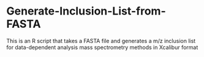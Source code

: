 # Generate-Inclusion-List-from-FASTA
This is an R script that takes a FASTA file and generates a m/z inclusion list for data-dependent analysis mass spectrometry methods in Xcalibur format
